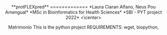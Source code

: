 <center>
**protFLEXpred**
=============
*Laura Ciaran Alfano, Neus Pou Amengual*
*MSc in Bioinformatics for Health Sciences*
*SBI - PYT project 2022*
<\center>

Matrimonio
This is the python project
REQUIREMENTS: wget, biopython, 
